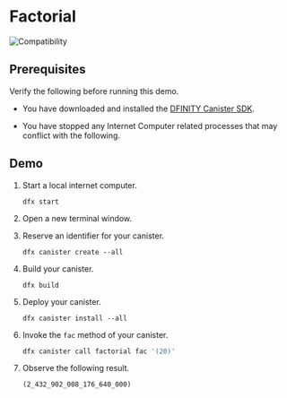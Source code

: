 # Factorial

![Compatibility](https://img.shields.io/badge/compatibility-0.6.20-blue)

## Prerequisites

Verify the following before running this demo.

*  You have downloaded and installed the [DFINITY Canister
   SDK](https://sdk.dfinity.org).

*  You have stopped any Internet Computer related processes that may conflict
   with the following.

## Demo

1. Start a local internet computer.

   ```text
   dfx start
   ```

1. Open a new terminal window.

1. Reserve an identifier for your canister.

   ```text
   dfx canister create --all
   ```

1. Build your canister.

   ```text
   dfx build
   ```

1. Deploy your canister.

   ```text
   dfx canister install --all
   ```

1. Invoke the `fac` method of your canister.

   ```bash
   dfx canister call factorial fac '(20)'
   ```

1. Observe the following result.

   ```
   (2_432_902_008_176_640_000)
   ```
